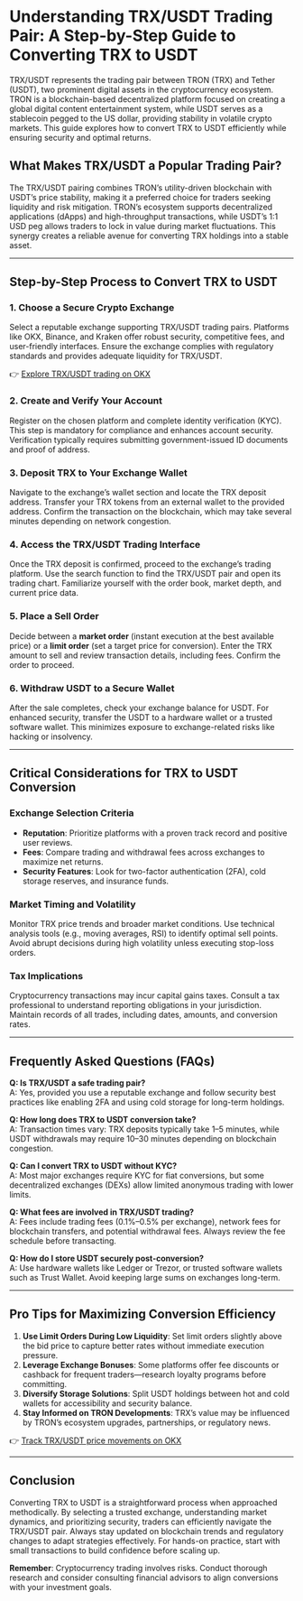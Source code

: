 # Understanding TRX/USDT Trading Pair: A Step-by-Step Guide to Converting TRX to USDT  

TRX/USDT represents the trading pair between TRON (TRX) and Tether (USDT), two prominent digital assets in the cryptocurrency ecosystem. TRON is a blockchain-based decentralized platform focused on creating a global digital content entertainment system, while USDT serves as a stablecoin pegged to the US dollar, providing stability in volatile crypto markets. This guide explores how to convert TRX to USDT efficiently while ensuring security and optimal returns.  

## What Makes TRX/USDT a Popular Trading Pair?  

The TRX/USDT pairing combines TRON’s utility-driven blockchain with USDT’s price stability, making it a preferred choice for traders seeking liquidity and risk mitigation. TRON’s ecosystem supports decentralized applications (dApps) and high-throughput transactions, while USDT’s 1:1 USD peg allows traders to lock in value during market fluctuations. This synergy creates a reliable avenue for converting TRX holdings into a stable asset.  

---

## Step-by-Step Process to Convert TRX to USDT  

### 1. Choose a Secure Crypto Exchange  
Select a reputable exchange supporting TRX/USDT trading pairs. Platforms like OKX, Binance, and Kraken offer robust security, competitive fees, and user-friendly interfaces. Ensure the exchange complies with regulatory standards and provides adequate liquidity for TRX/USDT.  

👉 [Explore TRX/USDT trading on OKX](https://bit.ly/okx-bonus)  

### 2. Create and Verify Your Account  
Register on the chosen platform and complete identity verification (KYC). This step is mandatory for compliance and enhances account security. Verification typically requires submitting government-issued ID documents and proof of address.  

### 3. Deposit TRX to Your Exchange Wallet  
Navigate to the exchange’s wallet section and locate the TRX deposit address. Transfer your TRX tokens from an external wallet to the provided address. Confirm the transaction on the blockchain, which may take several minutes depending on network congestion.  

### 4. Access the TRX/USDT Trading Interface  
Once the TRX deposit is confirmed, proceed to the exchange’s trading platform. Use the search function to find the TRX/USDT pair and open its trading chart. Familiarize yourself with the order book, market depth, and current price data.  

### 5. Place a Sell Order  
Decide between a **market order** (instant execution at the best available price) or a **limit order** (set a target price for conversion). Enter the TRX amount to sell and review transaction details, including fees. Confirm the order to proceed.  

### 6. Withdraw USDT to a Secure Wallet  
After the sale completes, check your exchange balance for USDT. For enhanced security, transfer the USDT to a hardware wallet or a trusted software wallet. This minimizes exposure to exchange-related risks like hacking or insolvency.  

---

## Critical Considerations for TRX to USDT Conversion  

### Exchange Selection Criteria  
- **Reputation**: Prioritize platforms with a proven track record and positive user reviews.  
- **Fees**: Compare trading and withdrawal fees across exchanges to maximize net returns.  
- **Security Features**: Look for two-factor authentication (2FA), cold storage reserves, and insurance funds.  

### Market Timing and Volatility  
Monitor TRX price trends and broader market conditions. Use technical analysis tools (e.g., moving averages, RSI) to identify optimal sell points. Avoid abrupt decisions during high volatility unless executing stop-loss orders.  

### Tax Implications  
Cryptocurrency transactions may incur capital gains taxes. Consult a tax professional to understand reporting obligations in your jurisdiction. Maintain records of all trades, including dates, amounts, and conversion rates.  

---

## Frequently Asked Questions (FAQs)  

**Q: Is TRX/USDT a safe trading pair?**  
A: Yes, provided you use a reputable exchange and follow security best practices like enabling 2FA and using cold storage for long-term holdings.  

**Q: How long does TRX to USDT conversion take?**  
A: Transaction times vary: TRX deposits typically take 1–5 minutes, while USDT withdrawals may require 10–30 minutes depending on blockchain congestion.  

**Q: Can I convert TRX to USDT without KYC?**  
A: Most major exchanges require KYC for fiat conversions, but some decentralized exchanges (DEXs) allow limited anonymous trading with lower limits.  

**Q: What fees are involved in TRX/USDT trading?**  
A: Fees include trading fees (0.1%–0.5% per exchange), network fees for blockchain transfers, and potential withdrawal fees. Always review the fee schedule before transacting.  

**Q: How do I store USDT securely post-conversion?**  
A: Use hardware wallets like Ledger or Trezor, or trusted software wallets such as Trust Wallet. Avoid keeping large sums on exchanges long-term.  

---

## Pro Tips for Maximizing Conversion Efficiency  

1. **Use Limit Orders During Low Liquidity**: Set limit orders slightly above the bid price to capture better rates without immediate execution pressure.  
2. **Leverage Exchange Bonuses**: Some platforms offer fee discounts or cashback for frequent traders—research loyalty programs before committing.  
3. **Diversify Storage Solutions**: Split USDT holdings between hot and cold wallets for accessibility and security balance.  
4. **Stay Informed on TRON Developments**: TRX’s value may be influenced by TRON’s ecosystem upgrades, partnerships, or regulatory news.  

👉 [Track TRX/USDT price movements on OKX](https://bit.ly/okx-bonus)  

---

## Conclusion  

Converting TRX to USDT is a straightforward process when approached methodically. By selecting a trusted exchange, understanding market dynamics, and prioritizing security, traders can efficiently navigate the TRX/USDT pair. Always stay updated on blockchain trends and regulatory changes to adapt strategies effectively. For hands-on practice, start with small transactions to build confidence before scaling up.  

**Remember**: Cryptocurrency trading involves risks. Conduct thorough research and consider consulting financial advisors to align conversions with your investment goals.